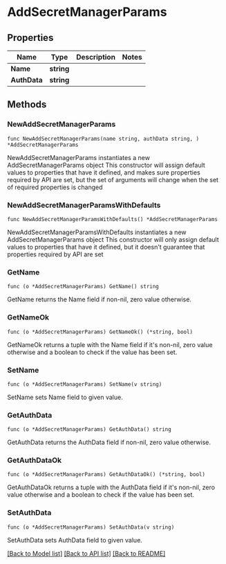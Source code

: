 # AddSecretManagerParams

## Properties

Name | Type | Description | Notes
------------ | ------------- | ------------- | -------------
**Name** | **string** |  | 
**AuthData** | **string** |  | 

## Methods

### NewAddSecretManagerParams

`func NewAddSecretManagerParams(name string, authData string, ) *AddSecretManagerParams`

NewAddSecretManagerParams instantiates a new AddSecretManagerParams object
This constructor will assign default values to properties that have it defined,
and makes sure properties required by API are set, but the set of arguments
will change when the set of required properties is changed

### NewAddSecretManagerParamsWithDefaults

`func NewAddSecretManagerParamsWithDefaults() *AddSecretManagerParams`

NewAddSecretManagerParamsWithDefaults instantiates a new AddSecretManagerParams object
This constructor will only assign default values to properties that have it defined,
but it doesn't guarantee that properties required by API are set

### GetName

`func (o *AddSecretManagerParams) GetName() string`

GetName returns the Name field if non-nil, zero value otherwise.

### GetNameOk

`func (o *AddSecretManagerParams) GetNameOk() (*string, bool)`

GetNameOk returns a tuple with the Name field if it's non-nil, zero value otherwise
and a boolean to check if the value has been set.

### SetName

`func (o *AddSecretManagerParams) SetName(v string)`

SetName sets Name field to given value.


### GetAuthData

`func (o *AddSecretManagerParams) GetAuthData() string`

GetAuthData returns the AuthData field if non-nil, zero value otherwise.

### GetAuthDataOk

`func (o *AddSecretManagerParams) GetAuthDataOk() (*string, bool)`

GetAuthDataOk returns a tuple with the AuthData field if it's non-nil, zero value otherwise
and a boolean to check if the value has been set.

### SetAuthData

`func (o *AddSecretManagerParams) SetAuthData(v string)`

SetAuthData sets AuthData field to given value.



[[Back to Model list]](../README.md#documentation-for-models) [[Back to API list]](../README.md#documentation-for-api-endpoints) [[Back to README]](../README.md)


